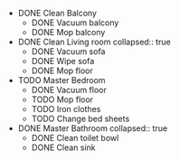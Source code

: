 - DONE Clean Balcony
	- DONE Vacuum balcony
	- DONE Mop balcony
- DONE Clean Living room
  collapsed:: true
	- DONE Vacuum sofa
	- DONE Wipe sofa
	- DONE Mop floor
- TODO Master Bedroom
	- DONE Vacuum floor
	- TODO Mop floor
	- TODO Iron clothes
	- TODO Change bed sheets
- DONE Master Bathroom
  collapsed:: true
	- DONE Clean toilet bowl
	- DONE Clean sink